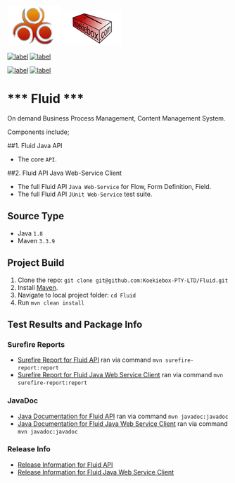 ![Fluid Logo](content/fluid_logo_new.png "Fluid") ![Koekiebox Logo](content/koekiebox.png "Koekiebox")

[![label](https://img.shields.io/badge/Fluid--API_Version-1.4-orange.svg?style=plastic)]()
[![label](https://img.shields.io/badge/license-GNU--GPL-blue.svg?style=plastic)]()

[![label](https://img.shields.io/badge/javadoc-Fluid--API-green.svg?style=plastic)](https://github.com/Koekiebox-PTY-LTD/Fluid/releases/download/v1.4/fluid-api-1.4-javadoc.jar)
[![label](https://img.shields.io/badge/javadoc-Fluid--WS--Client-green.svg?style=plastic)](https://github.com/Koekiebox-PTY-LTD/Fluid/releases/download/v1.4/fluid-ws-java-client-1.4-javadoc.jar)

# *** Fluid ***  

On demand Business Process Management, Content Management System.

Components include;

##1. Fluid Java API

*   The core `API`.

##2. Fluid API Java Web-Service Client

*   The full Fluid API `Java Web-Service` for Flow, Form Definition, Field.
*   The full Fluid API `JUnit Web-Service` test suite.

## Source Type

*   Java `1.8`
*   Maven `3.3.9`
 
## Project Build

1. Clone the repo: `git clone git@github.com:Koekiebox-PTY-LTD/Fluid.git` 
2. Install [Maven](https://maven.apache.org/install.html).
3. Navigate to local project folder: `cd Fluid`
4. Run `mvn clean install`

## Test Results and Package Info

### Surefire Reports
* [Surefire Report for Fluid API](fluid-api/target/site/surefire-report.html) ran via command `mvn surefire-report:report`
* [Surefire Report for Fluid Java Web Service Client](fluid-ws-java-client/target/site/surefire-report.html) ran via command `mvn surefire-report:report`

### JavaDoc
* [Java Documentation for Fluid API](fluid-api/target/site/apidocs/index.html) ran via command `mvn javadoc:javadoc`
* [Java Documentation for Fluid Java Web Service Client](fluid-ws-java-client/target/site/apidocs/index.html) ran via command `mvn javadoc:javadoc`

### Release Info
* [Release Information for Fluid API](fluid-api/target/site/index.html)
* [Release Information for Fluid Java Web Service Client](fluid-ws-java-client/target/site/index.html)
